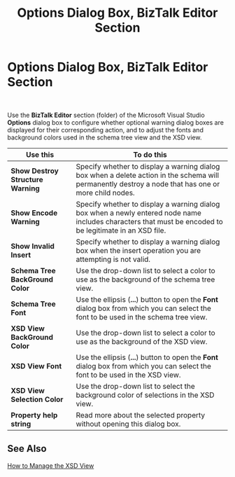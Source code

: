 ﻿---
title: Options Dialog Box, BizTalk Editor Section
TOCTitle: Options Dialog Box, BizTalk Editor Section
ms:assetid: 32bbe3ba-8c8c-407b-855a-31d89bea4f8b
ms:mtpsurl: https://msdn.microsoft.com/library/Aa559503(v=BTS.80)
ms:contentKeyID: 51527173
ms.date: 08/30/2017
mtps_version: v=BTS.80
f1_keywords:
- bts10.editor.options
---

# Options Dialog Box, BizTalk Editor Section

 

Use the **BizTalk Editor** section (folder) of the Microsoft Visual Studio **Options** dialog box to configure whether optional warning dialog boxes are displayed for their corresponding action, and to adjust the fonts and background colors used in the schema tree view and the XSD view.

<table>
<thead>
<tr class="header">
<th>Use this</th>
<th>To do this</th>
</tr>
</thead>
<tbody>
<tr class="odd">
<td><strong>Show Destroy Structure Warning</strong></td>
<td>Specify whether to display a warning dialog box when a delete action in the schema will permanently destroy a node that has one or more child nodes.</td>
</tr>
<tr class="even">
<td><strong>Show Encode Warning</strong></td>
<td>Specify whether to display a warning dialog box when a newly entered node name includes characters that must be encoded to be legitimate in an XSD file.</td>
</tr>
<tr class="odd">
<td><strong>Show Invalid Insert</strong></td>
<td>Specify whether to display a warning dialog box when the insert operation you are attempting is not valid.</td>
</tr>
<tr class="even">
<td><strong>Schema Tree BackGround Color</strong></td>
<td>Use the drop-down list to select a color to use as the background of the schema tree view.</td>
</tr>
<tr class="odd">
<td><strong>Schema Tree Font</strong></td>
<td>Use the ellipsis (<strong>...</strong>) button to open the <strong>Font</strong> dialog box from which you can select the font to be used in the schema tree view.</td>
</tr>
<tr class="even">
<td><strong>XSD View BackGround Color</strong></td>
<td>Use the drop-down list to select a color to use as the background of the XSD view.</td>
</tr>
<tr class="odd">
<td><strong>XSD View Font</strong></td>
<td>Use the ellipsis (<strong>...</strong>) button to open the <strong>Font</strong> dialog box from which you can select the font to be used in the XSD view.</td>
</tr>
<tr class="even">
<td><strong>XSD View Selection Color</strong></td>
<td>Use the drop-down list to select the background color of selections in the XSD view.</td>
</tr>
<tr class="odd">
<td><strong>Property help string</strong></td>
<td>Read more about the selected property without opening this dialog box.</td>
</tr>
</tbody>
</table>


## See Also

[How to Manage the XSD View](https://msdn.microsoft.com/library/aa559495\(v=bts.80\))

